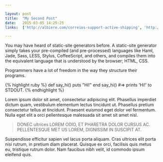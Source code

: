 ```yaml
---

layout: post
title:  "My Second Post"
date:   2015-03-05 14:25:25
links:  ['http://albiere.com/correios-support-active-shipping', 'http://blog.fallingsnow.net/2014/11/09/on-portable-computation', 'http://anti-pattern.com/testing-activerecord-transactions-the-right-way']

---
```


You may have heard of static-site generators before. A static-site generator simply takes your pre-compiled (and pre-processed) languages like Haml, Jade, Sass, LESS, Stylus, CoffeeScript, and others, and compiles them into the equivalent language that is understood by the browser; HTML, CSS.

Programmers have a lot of freedom in the way they structure their programs.

{% highlight ruby %}
def say_hi()
  puts "Hi!"
end
say_hi()
#=> prints 'Hi!' to STDOUT.
{% endhighlight %}

Lorem ipsum dolor sit amet, consectetur adipiscing elit. Phasellus imperdiet dictum quam, vestibulum elementum lectus tincidunt ut. Phasellus pretium consectetur tellus at tincidunt. Praesent euismod eget dolor vel fermentum. Nulla eget elit a orci pellentesque malesuada sit amet sit amet nisl. 

> DONEC ultrices LOREM ODIO, ET PHARETRA DOLOR CURSUS AC. PELLENTESQUE MET US LOREM, DIGNISSIM IN SUSCIPIT AT.

Suspendisse efficitur sapien vel lacus porta aliquam. Cras ultrices elit porta nisi rutrum, in pretium diam placerat. Quisque ex orci, facilisis quis metus eu, tristique rutrum dolor. Nam faucibus nibh velit, id commodo ipsum eleifend quis.
